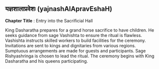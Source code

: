 ## यज्ञशालाप्रवेशः (yajnashAlApravEshaH)
**Chapter Title** : Entry into the Sacrificial Hall

King Dasharatha prepares for a grand horse sacrifice to have children. He seeks guidance from sage Vashishta to ensure the ritual is flawless. Vashishta instructs skilled workers to build facilities for the ceremony. Invitations are sent to kings and dignitaries from various regions. Sumptuous arrangements are made for guests and participants. Sage Rishyashringa is chosen to lead the ritual. The ceremony begins with King Dasharatha and his queens participating.
